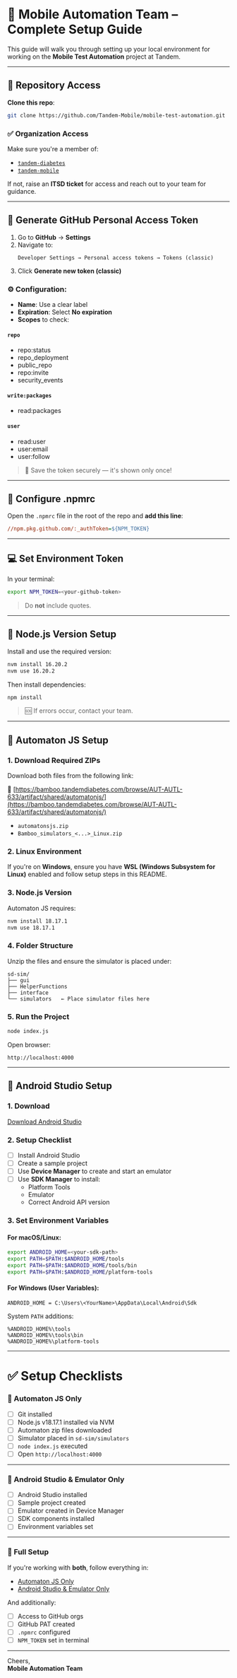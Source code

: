 
# 📱 Mobile Automation Team – Complete Setup Guide

This guide will walk you through setting up your local environment for working on the **Mobile Test Automation** project at Tandem.

---

## 🔗 Repository Access

**Clone this repo**:

```bash
git clone https://github.com/Tandem-Mobile/mobile-test-automation.git
```

### ✅ Organization Access

Make sure you're a member of:
- [`tandem-diabetes`](https://github.com/tandem-diabetes)
- [`tandem-mobile`](https://github.com/Tandem-Mobile)

If not, raise an **ITSD ticket** for access and reach out to your team for guidance.

---

## 🔐 Generate GitHub Personal Access Token

1. Go to **GitHub** → **Settings**
2. Navigate to:
   ```
   Developer Settings → Personal access tokens → Tokens (classic)
   ```
3. Click **Generate new token (classic)**

### ⚙️ Configuration:

- **Name**: Use a clear label
- **Expiration**: Select **No expiration**
- **Scopes** to check:

#### `repo`
- repo:status
- repo_deployment
- public_repo
- repo:invite
- security_events

#### `write:packages`
- read:packages

#### `user`
- read:user
- user:email
- user:follow

> 📌 Save the token securely — it's shown only once!

---

## 📝 Configure .npmrc

Open the `.npmrc` file in the root of the repo and **add this line**:

```ini
//npm.pkg.github.com/:_authToken=${NPM_TOKEN}
```

---

## 💻 Set Environment Token

In your terminal:

```bash
export NPM_TOKEN=<your-github-token>
```

> Do **not** include quotes.

---

## 🧱 Node.js Version Setup

Install and use the required version:

```bash
nvm install 16.20.2
nvm use 16.20.2
```

Then install dependencies:

```bash
npm install
```

> 🆘 If errors occur, contact your team.

---

## 🚀 Automaton JS Setup

### 1. Download Required ZIPs

Download both files from the following link:

🔗 [https://bamboo.tandemdiabetes.com/browse/AUT-AUTL-633/artifact/shared/automatonjs/](https://bamboo.tandemdiabetes.com/browse/AUT-AUTL-633/artifact/shared/automatonjs/)

- `automatonsjs.zip`
- `Bamboo_simulators_<...>_Linux.zip`

### 2. Linux Environment

If you're on **Windows**, ensure you have **WSL (Windows Subsystem for Linux)** enabled and follow setup steps in this README.

### 3. Node.js Version

Automaton JS requires:

```bash
nvm install 18.17.1
nvm use 18.17.1
```

### 4. Folder Structure

Unzip the files and ensure the simulator is placed under:

```
sd-sim/
├── gui
├── HelperFunctions
├── interface
└── simulators   ← Place simulator files here
```

### 5. Run the Project

```bash
node index.js
```

Open browser:

```
http://localhost:4000
```

---

## 📱 Android Studio Setup

### 1. Download

[Download Android Studio](https://developer.android.com/studio)

### 2. Setup Checklist

- [ ] Install Android Studio
- [ ] Create a sample project
- [ ] Use **Device Manager** to create and start an emulator
- [ ] Use **SDK Manager** to install:
  - Platform Tools
  - Emulator
  - Correct Android API version

### 3. Set Environment Variables

#### For macOS/Linux:
```bash
export ANDROID_HOME=<your-sdk-path>
export PATH=$PATH:$ANDROID_HOME/tools
export PATH=$PATH:$ANDROID_HOME/tools/bin
export PATH=$PATH:$ANDROID_HOME/platform-tools
```

#### For Windows (User Variables):
```
ANDROID_HOME = C:\Users\<YourName>\AppData\Local\Android\Sdk
```

System `PATH` additions:
```
%ANDROID_HOME%\tools
%ANDROID_HOME%\tools\bin
%ANDROID_HOME%\platform-tools
```

---

# ✅ Setup Checklists

### 🧪 Automaton JS Only

- [ ] Git installed
- [ ] Node.js v18.17.1 installed via NVM
- [ ] Automaton zip files downloaded
- [ ] Simulator placed in `sd-sim/simulators`
- [ ] `node index.js` executed
- [ ] Open `http://localhost:4000`

---

### 📱 Android Studio & Emulator Only

- [ ] Android Studio installed
- [ ] Sample project created
- [ ] Emulator created in Device Manager
- [ ] SDK components installed
- [ ] Environment variables set

---

### 🧰 Full Setup

If you're working with **both**, follow everything in:
- [Automaton JS Only](#-automaton-js-only)
- [Android Studio & Emulator Only](#-android-studio--emulator-only)

And additionally:
- [ ] Access to GitHub orgs
- [ ] GitHub PAT created
- [ ] `.npmrc` configured
- [ ] `NPM_TOKEN` set in terminal

---

Cheers,  
**Mobile Automation Team**
